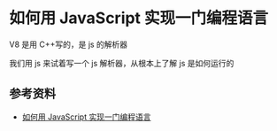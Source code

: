 # 如何用 JavaScript 实现一门编程语言

V8 是用 C++写的，是 js 的解析器

我们用 js 来试着写一个 js 解析器，从根本上了解 js 是如何运行的

## 参考资料

-   [如何用 JavaScript 实现一门编程语言](https://mp.weixin.qq.com/s/K-R8L90x0Dfw-zie9c4dJQ)
